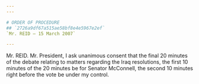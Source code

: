 ```yaml
---
---

# ORDER OF PROCEDURE
## `2726a9df67a515ae58bf8e4e5967e2ef`
`Mr. REID — 15 March 2007`

---
```



Mr. REID. Mr. President, I ask unanimous consent that the final 20 
minutes of the debate relating to matters regarding the Iraq 
resolutions, the first 10 minutes of the 20 minutes be for Senator 
McConnell, the second 10 minutes right before the vote be under my 
control.
